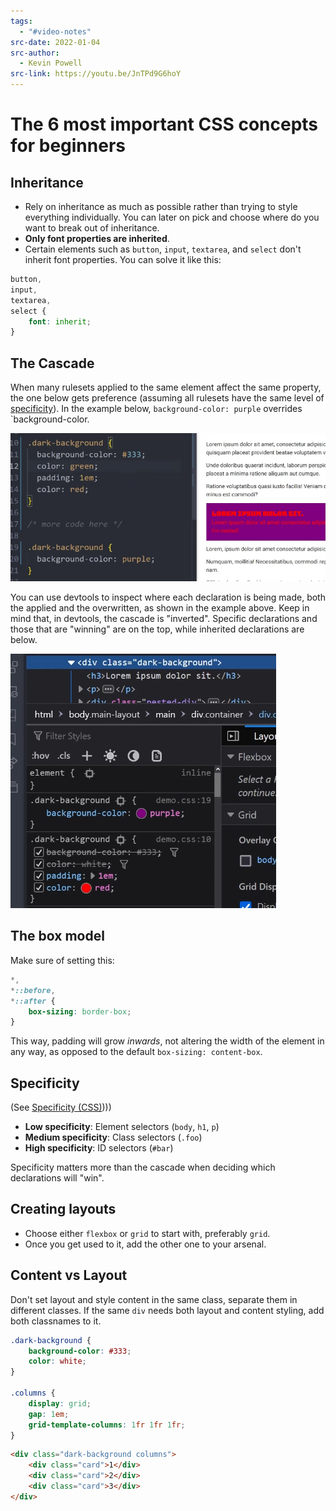 ```yaml
---
tags:
  - "#video-notes"
src-date: 2022-01-04
src-author:
  - Kevin Powell
src-link: https://youtu.be/JnTPd9G6hoY
---
```

# The 6 most important CSS concepts for beginners

## Inheritance

- Rely on inheritance as much as possible rather than trying to style everything individually. You can later on pick and choose where do you want to break out of inheritance.
- **Only font properties are inherited**.
- Certain elements such as `button`, `input`, `textarea`, and `select` don't inherit font properties. You can solve it like this:

```css
button,
input,
textarea,
select {
	font: inherit;
}
```

## The Cascade

When many rulesets applied to the same element affect the same property, the one below gets preference (assuming all rulesets have the same level of [specificity](#Specificity)). In the example below, `background-color: purple` overrides `background-color.

![Pasted image 20241024184804](../../utilities/attachments/Pasted%20image%2020241024184804.png)

You can use devtools to inspect where each declaration is being made, both the applied and the overwritten, as shown in the example above. Keep in mind that, in devtools, the cascade is "inverted". Specific declarations and those that are "winning" are on the top, while inherited declarations are below.

![Pasted image 20241024191841](../../utilities/attachments/Pasted%20image%2020241024191841.png)

## The box model

Make sure of setting this:

```css
*,
*::before,
*::after {
	box-sizing: border-box;
}
```

This way, padding will grow *inwards*, not altering the width of the element in any way, as opposed to the default `box-sizing: content-box`.

## Specificity

(See [Specificity (CSS)](CSS))))

- **Low specificity**: Element selectors (`body`, `h1`, `p`)
- **Medium specificity**: Class selectors (`.foo`)
- **High specificity**: ID selectors (`#bar`)

Specificity matters more than the cascade when deciding which declarations will "win".

## Creating layouts

- Choose either `flexbox` or `grid` to start with, preferably `grid`.
- Once you get used to it, add the other one to your arsenal.

## Content vs Layout

Don't set layout and style content in the same class, separate them in different classes. If the same `div` needs both layout and content styling, add both classnames to it.

```css
.dark-background {
	background-color: #333;
	color: white;
}

.columns {
	display: grid;
	gap: 1em;
	grid-template-columns: 1fr 1fr 1fr;
}
```

```html
<div class="dark-background columns">
	<div class="card">1</div>
	<div class="card">2</div>
	<div class="card">3</div>
</div>
```
